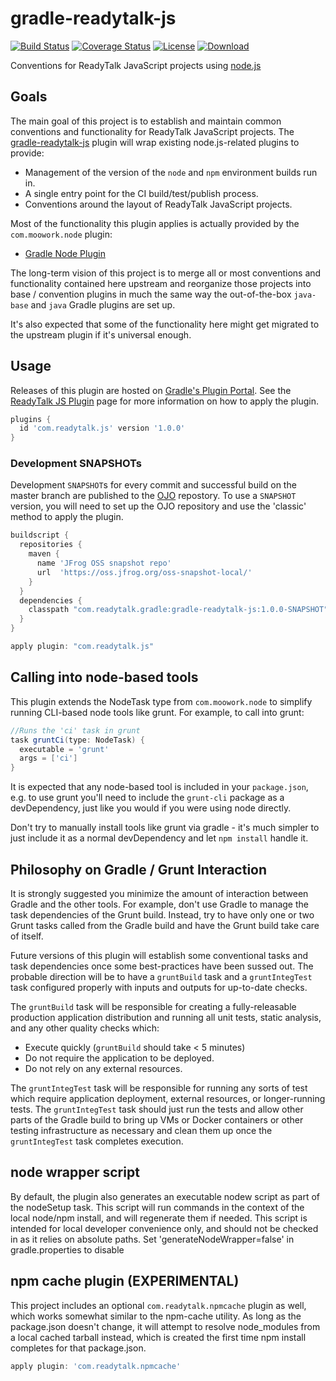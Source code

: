 gradle-readytalk-js
===================

[![Build Status](http://goo.gl/L6U01H)](http://goo.gl/k3KEE2)
[![Coverage Status](http://goo.gl/7uC90R)](http://goo.gl/Q8wikd)
[![License](http://goo.gl/pPDj6N)](http://goo.gl/93tPwk)
[![Download](http://goo.gl/OFVFVx)](http://goo.gl/wOAuo0)

Conventions for ReadyTalk JavaScript projects using [node.js][]

[node.js]: http://nodejs.org/

## Goals ##
The main goal of this project is to establish and maintain common conventions
and functionality for ReadyTalk JavaScript projects. The [gradle-readytalk-js][]
plugin will wrap existing node.js-related plugins to provide:

- Management of the version of the `node` and `npm` environment builds run in.
- A single entry point for the CI build/test/publish process.
- Conventions around the layout of ReadyTalk JavaScript projects.

[gradle-readytalk-js]: http://oss.readytalk.com/gradle-readytalk-js/

Most of the functionality this plugin applies is actually provided by the
`com.moowork.node` plugin:

- [Gradle Node Plugin](https://github.com/srs/gradle-node-plugin)

The long-term vision of this project is to merge all or most conventions and
functionality contained here upstream and reorganize those projects into base /
convention plugins in much the same way the out-of-the-box `java-base` and
`java` Gradle plugins are set up.

It's also expected that some of the functionality here might get migrated to the
upstream plugin if it's universal enough.

## Usage ##
Releases of this plugin are hosted on [Gradle's Plugin Portal][]. See the
[ReadyTalk JS Plugin][] page for more information on how to apply the plugin.

[Gradle's Plugin Portal]: https://plugins.gradle.org
[ReadyTalk JS Plugin]: https://plugins.gradle.org/plugin/com.readytalk.js

```groovy
plugins {
  id 'com.readytalk.js' version '1.0.0'
}
```

### Development SNAPSHOTs ###
Development `SNAPSHOT`s for every commit and successful build on the master
branch are published to the [OJO][] repostory. To use a `SNAPSHOT` version,
you will need to set up the OJO repository and use the 'classic' method to
apply the plugin.

```groovy
buildscript {
  repositories {
    maven {
      name 'JFrog OSS snapshot repo'
      url  'https://oss.jfrog.org/oss-snapshot-local/'
    }
  }
  dependencies {
    classpath "com.readytalk.gradle:gradle-readytalk-js:1.0.0-SNAPSHOT"
  }
}

apply plugin: "com.readytalk.js"
```

[OJO]: https://oss.jfrog.org

## Calling into node-based tools
This plugin extends the NodeTask type from `com.moowork.node` to simplify
running CLI-based node tools like grunt. For example, to call into grunt:

```groovy
//Runs the 'ci' task in grunt
task gruntCi(type: NodeTask) {
  executable = 'grunt'
  args = ['ci']
}
```

It is expected that any node-based tool is included in your `package.json`,
e.g. to use grunt you'll need to include the `grunt-cli` package as a
devDependency, just like you would if you were using node directly.

Don't try to manually install tools like grunt via gradle - it's much simpler
to just include it as a normal devDependency and let `npm install` handle it.

## Philosophy on Gradle / Grunt Interaction ##
It is strongly suggested you minimize the amount of interaction between Gradle
and the other tools. For example, don't use Gradle to manage the task
dependencies of the Grunt build. Instead, try to have only one or two Grunt
tasks called from the Gradle build and have the Grunt build take care of itself.

Future versions of this plugin will establish some conventional tasks and task
dependencies once some best-practices have been sussed out. The probable
direction will be to have a `gruntBuild` task and a `gruntIntegTest` task
configured properly with inputs and outputs for up-to-date checks.

The `gruntBuild` task will be responsible for creating a fully-releasable
production application distribution and running all unit tests, static analysis,
and any other quality checks which:

 - Execute quickly (`gruntBuild` should take < 5 minutes)
 - Do not require the application to be deployed.
 - Do not rely on any external resources.

The `gruntIntegTest` task will be responsible for running any sorts of test
which  require application deployment, external resources, or longer-running
tests. The `gruntIntegTest` task should just run the tests and allow other
parts of the Gradle build to bring up VMs or Docker containers or other testing
infrastructure as necessary and clean them up once the `gruntIntegTest` task
completes execution.

## node wrapper script

By default, the plugin also generates an executable nodew script as part of
the nodeSetup task. This script will run commands in the context of the local
node/npm install, and will regenerate them if needed. This script is intended
for local developer convenience only, and should not be checked in as it relies
on absolute paths. Set 'generateNodeWrapper=false' in gradle.properties to disable

## npm cache plugin (EXPERIMENTAL)

This project includes an optional `com.readytalk.npmcache` plugin as well, which
works somewhat similar to the npm-cache utility. As long as the package.json doesn't
change, it will attempt to resolve node_modules from a local cached tarball instead,
which is created the first time npm install completes for that package.json.

```groovy
apply plugin: 'com.readytalk.npmcache'
```
